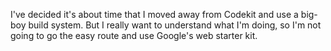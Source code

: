I've decided it's about time that I moved away from Codekit and use a big-boy build system. But I really want to understand what I'm doing, so I'm not going to go the easy route and use Google's web starter kit.